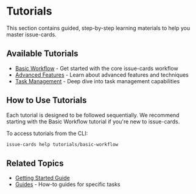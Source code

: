 # Tutorials

This section contains guided, step-by-step learning materials to help you master issue-cards.

## Available Tutorials

- [Basic Workflow](basic-workflow.md) - Get started with the core issue-cards workflow
- [Advanced Features](advanced-features.md) - Learn about advanced features and techniques
- [Task Management](task-management.md) - Deep dive into task management capabilities

## How to Use Tutorials

Each tutorial is designed to be followed sequentially. We recommend starting with the Basic Workflow tutorial if you're new to issue-cards.

To access tutorials from the CLI:

```bash
issue-cards help tutorials/basic-workflow
```

## Related Topics

- [Getting Started Guide](../getting-started.md)
- [Guides](../guides/index.md) - How-to guides for specific tasks